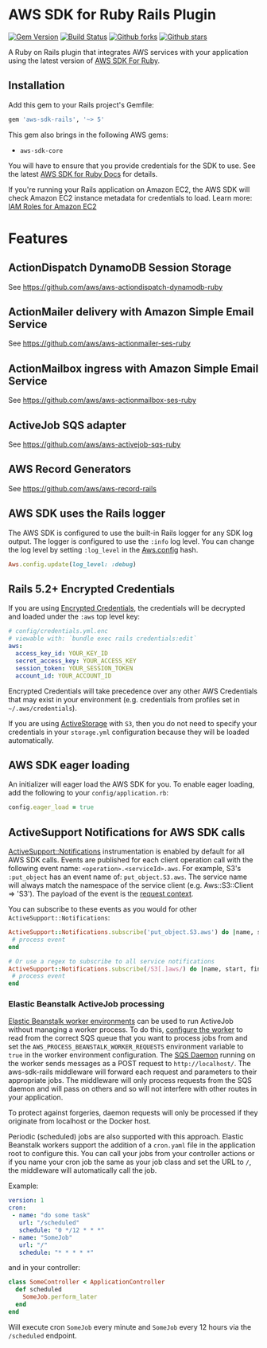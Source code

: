 # AWS SDK for Ruby Rails Plugin

[![Gem Version](https://badge.fury.io/rb/aws-sdk-rails.svg)](https://badge.fury.io/rb/aws-sdk-rails)
[![Build Status](https://github.com/aws/aws-sdk-rails/workflows/CI/badge.svg)](https://github.com/aws/aws-sdk-rails/actions)
[![Github forks](https://img.shields.io/github/forks/aws/aws-sdk-rails.svg)](https://github.com/aws/aws-sdk-rails/network)
[![Github stars](https://img.shields.io/github/stars/aws/aws-sdk-rails.svg)](https://github.com/aws/aws-sdk-rails/stargazers)

A Ruby on Rails plugin that integrates AWS services with your application using
the latest version of [AWS SDK For Ruby](https://github.com/aws/aws-sdk-ruby).

## Installation

Add this gem to your Rails project's Gemfile:

```ruby
gem 'aws-sdk-rails', '~> 5'
```

This gem also brings in the following AWS gems:

* `aws-sdk-core`

You will have to ensure that you provide credentials for the SDK to use. See the
latest [AWS SDK for Ruby Docs](https://docs.aws.amazon.com/sdk-for-ruby/v3/api/index.html#Configuration)
for details.

If you're running your Rails application on Amazon EC2, the AWS SDK will
check Amazon EC2 instance metadata for credentials to load. Learn more:
[IAM Roles for Amazon EC2](http://docs.aws.amazon.com/AWSEC2/latest/UserGuide/iam-roles-for-amazon-ec2.html)

# Features

## ActionDispatch DynamoDB Session Storage

See https://github.com/aws/aws-actiondispatch-dynamodb-ruby

## ActionMailer delivery with Amazon Simple Email Service

See https://github.com/aws/aws-actionmailer-ses-ruby

## ActionMailbox ingress with Amazon Simple Email Service

See https://github.com/aws/aws-actionmailbox-ses-ruby

## ActiveJob SQS adapter

See https://github.com/aws/aws-activejob-sqs-ruby

## AWS Record Generators

See https://github.com/aws/aws-record-rails

## AWS SDK uses the Rails logger

The AWS SDK is configured to use the built-in Rails logger for any
SDK log output. The logger is configured to use the `:info` log level. You can
change the log level by setting `:log_level` in the
[Aws.config](https://docs.aws.amazon.com/sdk-for-ruby/v3/api/Aws.html) hash.

```ruby
Aws.config.update(log_level: :debug)
```

## Rails 5.2+ Encrypted Credentials

If you are using [Encrypted Credentials](http://guides.rubyonrails.org/security.html#custom-credentials),
the credentials will be decrypted and loaded under the `:aws` top level key:

```yml
# config/credentials.yml.enc
# viewable with: `bundle exec rails credentials:edit`
aws:
  access_key_id: YOUR_KEY_ID
  secret_access_key: YOUR_ACCESS_KEY
  session_token: YOUR_SESSION_TOKEN
  account_id: YOUR_ACCOUNT_ID
```

Encrypted Credentials will take precedence over any other AWS Credentials that
may exist in your environment (e.g. credentials from profiles set in `~/.aws/credentials`).

If you are using [ActiveStorage](https://edgeguides.rubyonrails.org/active_storage_overview.html)
with `S3`, then you do not need to specify your credentials in your `storage.yml`
configuration because they will be loaded automatically.

## AWS SDK eager loading

An initializer will eager load the AWS SDK for you. To enable eager loading,
add the following to your `config/application.rb`:

```ruby
config.eager_load = true
```

## ActiveSupport Notifications for AWS SDK calls

[ActiveSupport::Notifications](https://api.rubyonrails.org/classes/ActiveSupport/Notifications.html)
instrumentation is enabled by default for all AWS SDK calls. Events are
published for each client operation call with the following event name:
`<operation>.<serviceId>.aws`. For example, S3's `:put_object` has an event name
of: `put_object.S3.aws`. The service name will always match the namespace of the
service client (e.g. Aws::S3::Client => 'S3'). The payload of the event is the
[request context](https://docs.aws.amazon.com/sdk-for-ruby/v3/api/Seahorse/Client/RequestContext.html).

You can subscribe to these events as you would for other
`ActiveSupport::Notifications`:

 ```ruby
ActiveSupport::Notifications.subscribe('put_object.S3.aws') do |name, start, finish, id, payload|
  # process event
end

# Or use a regex to subscribe to all service notifications
ActiveSupport::Notifications.subscribe(/S3[.]aws/) do |name, start, finish, id, payload|
  # process event
end
```

### Elastic Beanstalk ActiveJob processing

[Elastic Beanstalk worker environments](https://docs.aws.amazon.com/elasticbeanstalk/latest/dg/using-features-managing-env-tiers.html)
can be used to run ActiveJob without managing a worker process. To do this,
[configure the worker](https://docs.aws.amazon.com/elasticbeanstalk/latest/dg/using-features-managing-env-tiers.html#using-features-managing-env-tiers-worker-settings)
to read from the correct SQS queue that you want to process jobs from and set
the `AWS_PROCESS_BEANSTALK_WORKER_REQUESTS` environment variable to `true` in
the worker environment configuration. The
[SQS Daemon](https://docs.aws.amazon.com/elasticbeanstalk/latest/dg/using-features-managing-env-tiers.html#worker-daemon)
running on the worker sends messages as a POST request to `http://localhost/`.
The aws-sdk-rails middleware will forward each request and parameters to their
appropriate jobs. The middleware will only process requests from the SQS daemon
and will pass on others and so will not interfere with other routes in your
application.

To protect against forgeries, daemon requests will only be processed if they
originate from localhost or the Docker host.

Periodic (scheduled) jobs are also supported with this approach. Elastic
Beanstalk workers support the addition of a `cron.yaml` file in the application
root to configure this. You can call your jobs from your controller actions
or if you name your cron job the same as your job class and set the URL to
`/`, the middleware will automatically call the job.

Example:
```yml
version: 1
cron:
 - name: "do some task"
   url: "/scheduled"
   schedule: "0 */12 * * *"
 - name: "SomeJob"
   url: "/"
   schedule: "* * * * *"
```

and in your controller:

```ruby
class SomeController < ApplicationController
  def scheduled
    SomeJob.perform_later
  end
end
```

Will execute cron `SomeJob` every minute and `SomeJob` every 12 hours via the
`/scheduled` endpoint.
